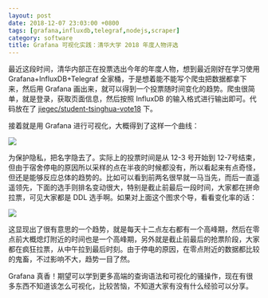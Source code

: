 ```yaml
---
layout: post
date: 2018-12-07 23:03:00 +0800
tags: [grafana,influxdb,telegraf,nodejs,scraper]
category: software
title: Grafana 可视化实践：清华大学 2018 年度人物评选
---
```


最近这段时间，清华内部正在投票选出今年的年度人物，想到最近刚好在学习使用 Grafana+InfluxDB+Telegraf 全家桶，于是想着能不能写个爬虫把数据都拿下来，然后用 Grafana 画出来，就可以得到一个投票随时间变化的趋势。爬虫很简单，就是登录，获取页面信息，然后按照 InfluxDB 的输入格式进行输出即可。代码放在了 [jiegec/student-tsinghua-vote18](https://github.com/jiegec/student-tsinghua-vote18) 下。

接着就是用 Grafana 进行可视化，大概得到了这样一个曲线：

![](/vote18.png)

为保护隐私，把名字隐去了。实际上的投票时间是从 12-3 号开始到 12-7号结束，但由于宿舍停电的原因所以采样的点在半夜的时候都没有，所以看起来有点奇怪，但还是能够反应总体的趋势的。比如可以看到前两名很早就一马当先，而后一直遥遥领先，下面的选手则排名变动很大，特别是截止前最后一段时间，大家都在拼命拉票，可见大家都是 DDL 选手啊。如果对上面这个图求个导，看看变化率的话：

![](/vote18-speed.png)

这显现出了很有意思的一个趋势，就是每天十二点左右都有一个高峰期，然后在零点前大概熄灯附近的时间也是一个高峰期，另外就是截止前最后的抢票阶段，大家都在疯狂拉票，从中午拉到最后时刻。由于停电的原因，在零点附近的数据都比较的鬼畜，不过影响不大，趋势一目了然。

Grafana 真香！期望可以学到更多高端的查询语法和可视化的骚操作，现在有很多东西不知道该怎么可视化，比较苦恼，不知道大家有没有什么经验可以分享。